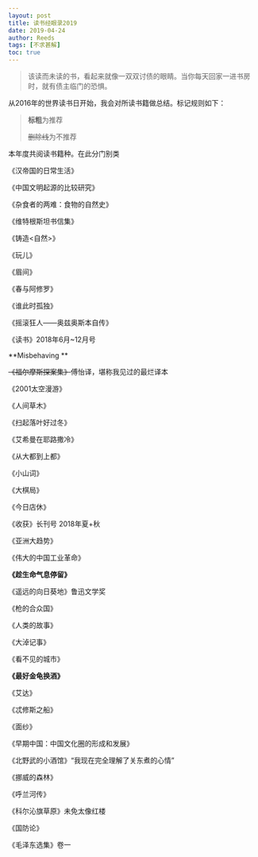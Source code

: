 ```yaml
---
layout: post
title: 读书经眼录2019
date: 2019-04-24
author: Reeds
tags: [不求甚解]
toc: true
---
```


> 该读而未读的书，看起来就像一双双讨债的眼睛。当你每天回家一进书房时，就有债主临门的恐惧。

从2016年的世界读书日开始，我会对所读书籍做总结。标记规则如下：

> **标粗**为推荐
>
> ~~删除线~~为不推荐

本年度共阅读书籍种。在此分门别类

《汉帝国的日常生活》

《中国文明起源的比较研究》

《杂食者的两难：食物的自然史》

《维特根斯坦书信集》

《铸造<自然>》

《玩儿》

《眉间》

《春与阿修罗》

《谁此时孤独》

《摇滚狂人——奥兹奥斯本自传》

《读书》2018年6月~12月号 

**Misbehaving **

~~《福尔摩斯探案集》~~傅怡译，堪称我见过的最烂译本

《2001太空漫游》

《人间草木》

《扫起落叶好过冬》

《艾希曼在耶路撒冷》

《从大都到上都》

《小山词》

《大棋局》

《今日店休》

《收获》长刊号 2018年夏+秋

《亚洲大趋势》

《伟大的中国工业革命》

**《趁生命气息停留》**

《遥远的向日葵地》鲁迅文学奖

《枪的合众国》

《人类的故事》

《大淖记事》

《看不见的城市》

**《最好金龟换酒》**

《艾达》

《忒修斯之船》

《面纱》

《早期中国：中国文化圈的形成和发展》

《北野武的小酒馆》“我现在完全理解了关东煮的心情”

《挪威的森林》

《呼兰河传》

《科尔沁旗草原》未免太像红楼

《国防论》

《毛泽东选集》卷一